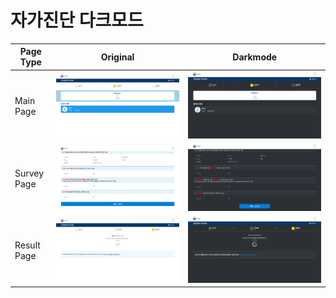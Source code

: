 # 자가진단 다크모드

| Page Type | Original | Darkmode |
|-----------|----------|----------|
| Main Page | ![Main White](images/main-white.png) | ![Main Dark](images/main-dark.png) |
| Survey Page | ![Survey White](images/survey-white.png) | ![Survey Dark](images/survey-dark.png) |
| Result Page | ![Result White](images/result-white.png) | ![Result Dark](images/result-dark.png)